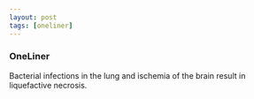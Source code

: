 ```yaml
---
layout: post
tags: [oneliner]
---
```



### OneLiner

Bacterial infections in the lung and ischemia of the brain result in liquefactive necrosis.
